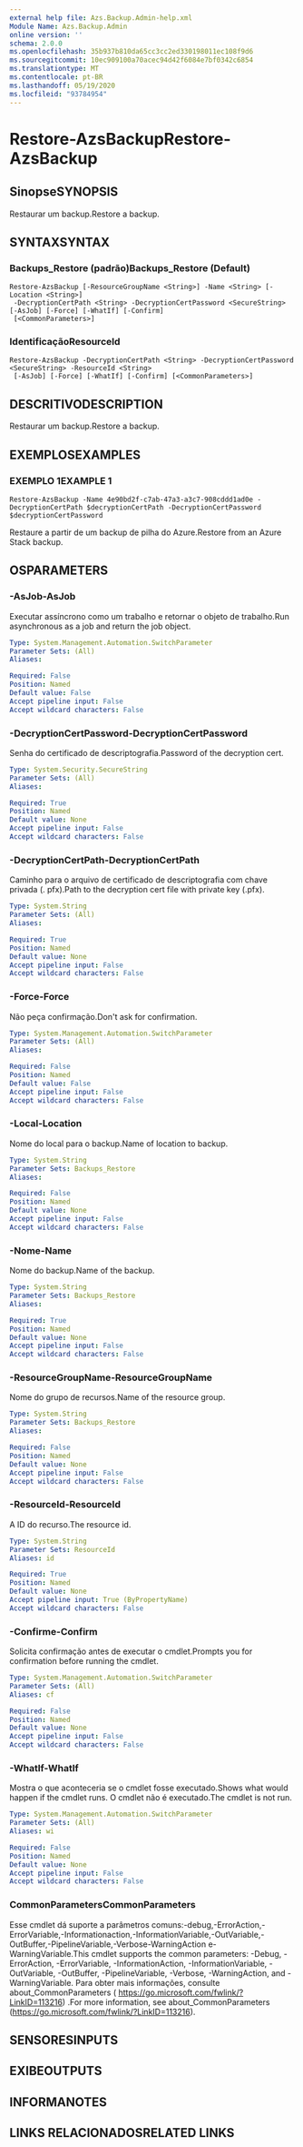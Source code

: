 ```yaml
---
external help file: Azs.Backup.Admin-help.xml
Module Name: Azs.Backup.Admin
online version: ''
schema: 2.0.0
ms.openlocfilehash: 35b937b810da65cc3cc2ed330198011ec108f9d6
ms.sourcegitcommit: 10ec909100a70acec94d42f6084e7bf0342c6854
ms.translationtype: MT
ms.contentlocale: pt-BR
ms.lasthandoff: 05/19/2020
ms.locfileid: "93784954"
---
```

# <span data-ttu-id="3e1ac-101">Restore-AzsBackup</span><span class="sxs-lookup"><span data-stu-id="3e1ac-101">Restore-AzsBackup</span></span>

## <span data-ttu-id="3e1ac-102">Sinopse</span><span class="sxs-lookup"><span data-stu-id="3e1ac-102">SYNOPSIS</span></span>
<span data-ttu-id="3e1ac-103">Restaurar um backup.</span><span class="sxs-lookup"><span data-stu-id="3e1ac-103">Restore a backup.</span></span>

## <span data-ttu-id="3e1ac-104">SYNTAX</span><span class="sxs-lookup"><span data-stu-id="3e1ac-104">SYNTAX</span></span>

### <span data-ttu-id="3e1ac-105">Backups_Restore (padrão)</span><span class="sxs-lookup"><span data-stu-id="3e1ac-105">Backups_Restore (Default)</span></span>
```
Restore-AzsBackup [-ResourceGroupName <String>] -Name <String> [-Location <String>]
 -DecryptionCertPath <String> -DecryptionCertPassword <SecureString> [-AsJob] [-Force] [-WhatIf] [-Confirm]
 [<CommonParameters>]
```

### <span data-ttu-id="3e1ac-106">Identificação</span><span class="sxs-lookup"><span data-stu-id="3e1ac-106">ResourceId</span></span>
```
Restore-AzsBackup -DecryptionCertPath <String> -DecryptionCertPassword <SecureString> -ResourceId <String>
 [-AsJob] [-Force] [-WhatIf] [-Confirm] [<CommonParameters>]
```

## <span data-ttu-id="3e1ac-107">DESCRITIVO</span><span class="sxs-lookup"><span data-stu-id="3e1ac-107">DESCRIPTION</span></span>
<span data-ttu-id="3e1ac-108">Restaurar um backup.</span><span class="sxs-lookup"><span data-stu-id="3e1ac-108">Restore a backup.</span></span>

## <span data-ttu-id="3e1ac-109">EXEMPLOS</span><span class="sxs-lookup"><span data-stu-id="3e1ac-109">EXAMPLES</span></span>

### <span data-ttu-id="3e1ac-110">EXEMPLO 1</span><span class="sxs-lookup"><span data-stu-id="3e1ac-110">EXAMPLE 1</span></span>
```
Restore-AzsBackup -Name 4e90bd2f-c7ab-47a3-a3c7-908cddd1ad0e -DecryptionCertPath $decryptionCertPath -DecryptionCertPassword $decryptionCertPassword
```

<span data-ttu-id="3e1ac-111">Restaure a partir de um backup de pilha do Azure.</span><span class="sxs-lookup"><span data-stu-id="3e1ac-111">Restore from an Azure Stack backup.</span></span>

## <span data-ttu-id="3e1ac-112">OS</span><span class="sxs-lookup"><span data-stu-id="3e1ac-112">PARAMETERS</span></span>

### <span data-ttu-id="3e1ac-113">-AsJob</span><span class="sxs-lookup"><span data-stu-id="3e1ac-113">-AsJob</span></span>
<span data-ttu-id="3e1ac-114">Executar assíncrono como um trabalho e retornar o objeto de trabalho.</span><span class="sxs-lookup"><span data-stu-id="3e1ac-114">Run asynchronous as a job and return the job object.</span></span>

```yaml
Type: System.Management.Automation.SwitchParameter
Parameter Sets: (All)
Aliases:

Required: False
Position: Named
Default value: False
Accept pipeline input: False
Accept wildcard characters: False
```

### <span data-ttu-id="3e1ac-115">-DecryptionCertPassword</span><span class="sxs-lookup"><span data-stu-id="3e1ac-115">-DecryptionCertPassword</span></span>
<span data-ttu-id="3e1ac-116">Senha do certificado de descriptografia.</span><span class="sxs-lookup"><span data-stu-id="3e1ac-116">Password of the decryption cert.</span></span>

```yaml
Type: System.Security.SecureString
Parameter Sets: (All)
Aliases:

Required: True
Position: Named
Default value: None
Accept pipeline input: False
Accept wildcard characters: False
```

### <span data-ttu-id="3e1ac-117">-DecryptionCertPath</span><span class="sxs-lookup"><span data-stu-id="3e1ac-117">-DecryptionCertPath</span></span>
<span data-ttu-id="3e1ac-118">Caminho para o arquivo de certificado de descriptografia com chave privada (. pfx).</span><span class="sxs-lookup"><span data-stu-id="3e1ac-118">Path to the decryption cert file with private key (.pfx).</span></span>

```yaml
Type: System.String
Parameter Sets: (All)
Aliases:

Required: True
Position: Named
Default value: None
Accept pipeline input: False
Accept wildcard characters: False
```

### <span data-ttu-id="3e1ac-119">-Force</span><span class="sxs-lookup"><span data-stu-id="3e1ac-119">-Force</span></span>
<span data-ttu-id="3e1ac-120">Não peça confirmação.</span><span class="sxs-lookup"><span data-stu-id="3e1ac-120">Don't ask for confirmation.</span></span>

```yaml
Type: System.Management.Automation.SwitchParameter
Parameter Sets: (All)
Aliases:

Required: False
Position: Named
Default value: False
Accept pipeline input: False
Accept wildcard characters: False
```

### <span data-ttu-id="3e1ac-121">-Local</span><span class="sxs-lookup"><span data-stu-id="3e1ac-121">-Location</span></span>
<span data-ttu-id="3e1ac-122">Nome do local para o backup.</span><span class="sxs-lookup"><span data-stu-id="3e1ac-122">Name of location to backup.</span></span>

```yaml
Type: System.String
Parameter Sets: Backups_Restore
Aliases:

Required: False
Position: Named
Default value: None
Accept pipeline input: False
Accept wildcard characters: False
```

### <span data-ttu-id="3e1ac-123">-Nome</span><span class="sxs-lookup"><span data-stu-id="3e1ac-123">-Name</span></span>
<span data-ttu-id="3e1ac-124">Nome do backup.</span><span class="sxs-lookup"><span data-stu-id="3e1ac-124">Name of the backup.</span></span>

```yaml
Type: System.String
Parameter Sets: Backups_Restore
Aliases:

Required: True
Position: Named
Default value: None
Accept pipeline input: False
Accept wildcard characters: False
```

### <span data-ttu-id="3e1ac-125">-ResourceGroupName</span><span class="sxs-lookup"><span data-stu-id="3e1ac-125">-ResourceGroupName</span></span>
<span data-ttu-id="3e1ac-126">Nome do grupo de recursos.</span><span class="sxs-lookup"><span data-stu-id="3e1ac-126">Name of the resource group.</span></span>

```yaml
Type: System.String
Parameter Sets: Backups_Restore
Aliases:

Required: False
Position: Named
Default value: None
Accept pipeline input: False
Accept wildcard characters: False
```

### <span data-ttu-id="3e1ac-127">-ResourceId</span><span class="sxs-lookup"><span data-stu-id="3e1ac-127">-ResourceId</span></span>
<span data-ttu-id="3e1ac-128">A ID do recurso.</span><span class="sxs-lookup"><span data-stu-id="3e1ac-128">The resource id.</span></span>

```yaml
Type: System.String
Parameter Sets: ResourceId
Aliases: id

Required: True
Position: Named
Default value: None
Accept pipeline input: True (ByPropertyName)
Accept wildcard characters: False
```

### <span data-ttu-id="3e1ac-129">-Confirme</span><span class="sxs-lookup"><span data-stu-id="3e1ac-129">-Confirm</span></span>
<span data-ttu-id="3e1ac-130">Solicita confirmação antes de executar o cmdlet.</span><span class="sxs-lookup"><span data-stu-id="3e1ac-130">Prompts you for confirmation before running the cmdlet.</span></span>

```yaml
Type: System.Management.Automation.SwitchParameter
Parameter Sets: (All)
Aliases: cf

Required: False
Position: Named
Default value: None
Accept pipeline input: False
Accept wildcard characters: False
```

### <span data-ttu-id="3e1ac-131">-WhatIf</span><span class="sxs-lookup"><span data-stu-id="3e1ac-131">-WhatIf</span></span>
<span data-ttu-id="3e1ac-132">Mostra o que aconteceria se o cmdlet fosse executado.</span><span class="sxs-lookup"><span data-stu-id="3e1ac-132">Shows what would happen if the cmdlet runs.</span></span>
<span data-ttu-id="3e1ac-133">O cmdlet não é executado.</span><span class="sxs-lookup"><span data-stu-id="3e1ac-133">The cmdlet is not run.</span></span>

```yaml
Type: System.Management.Automation.SwitchParameter
Parameter Sets: (All)
Aliases: wi

Required: False
Position: Named
Default value: None
Accept pipeline input: False
Accept wildcard characters: False
```

### <span data-ttu-id="3e1ac-134">CommonParameters</span><span class="sxs-lookup"><span data-stu-id="3e1ac-134">CommonParameters</span></span>
<span data-ttu-id="3e1ac-135">Esse cmdlet dá suporte a parâmetros comuns:-debug,-ErrorAction,-ErrorVariable,-Informationaction,-InformationVariable,-OutVariable,-OutBuffer,-PipelineVariable,-Verbose-WarningAction e-WarningVariable.</span><span class="sxs-lookup"><span data-stu-id="3e1ac-135">This cmdlet supports the common parameters: -Debug, -ErrorAction, -ErrorVariable, -InformationAction, -InformationVariable, -OutVariable, -OutBuffer, -PipelineVariable, -Verbose, -WarningAction, and -WarningVariable.</span></span> <span data-ttu-id="3e1ac-136">Para obter mais informações, consulte about_CommonParameters ( https://go.microsoft.com/fwlink/?LinkID=113216) .</span><span class="sxs-lookup"><span data-stu-id="3e1ac-136">For more information, see about_CommonParameters (https://go.microsoft.com/fwlink/?LinkID=113216).</span></span>

## <span data-ttu-id="3e1ac-137">SENSORES</span><span class="sxs-lookup"><span data-stu-id="3e1ac-137">INPUTS</span></span>

## <span data-ttu-id="3e1ac-138">EXIBE</span><span class="sxs-lookup"><span data-stu-id="3e1ac-138">OUTPUTS</span></span>

## <span data-ttu-id="3e1ac-139">INFORMA</span><span class="sxs-lookup"><span data-stu-id="3e1ac-139">NOTES</span></span>

## <span data-ttu-id="3e1ac-140">LINKS RELACIONADOS</span><span class="sxs-lookup"><span data-stu-id="3e1ac-140">RELATED LINKS</span></span>
